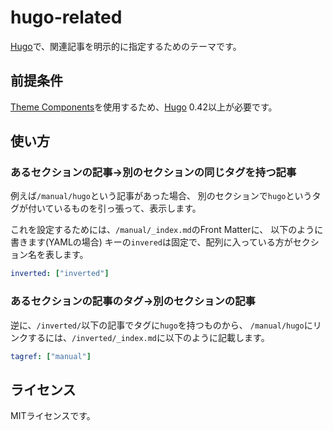 # hugo-related

[Hugo][]で、関連記事を明示的に指定するためのテーマです。

## 前提条件

[Theme Components][]を使用するため、[Hugo][] 0.42以上が必要です。

## 使い方

### あるセクションの記事→別のセクションの同じタグを持つ記事

例えば`/manual/hugo`という記事があった場合、
別のセクションで`hugo`というタグが付いているものを引っ張って、表示します。

これを設定するためには、`/manual/_index.md`のFront Matterに、
以下のように書きます(YAMLの場合)
キーの`invered`は固定で、配列に入っている方がセクション名を表します。

```yaml
inverted: ["inverted"]
```

### あるセクションの記事のタグ→別のセクションの記事

逆に、`/inverted/`以下の記事でタグに`hugo`を持つものから、
`/manual/hugo`にリンクするには、`/inverted/_index.md`に以下のように記載します。

```yaml
tagref: ["manual"]
```

## ライセンス

MITライセンスです。

[Hugo]: https://gohugo.io/
[Theme Components]: https://gohugo.io/themes/theme-components/
